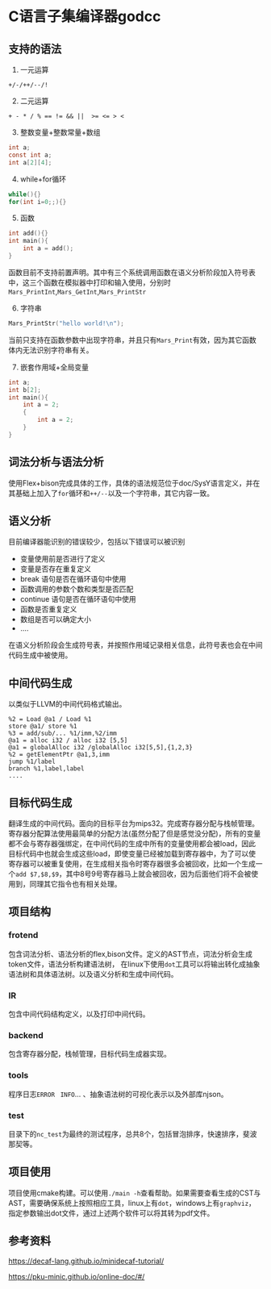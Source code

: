 # C语言子集编译器godcc

## 支持的语法

1. 一元运算

```
+/-/++/--/!
```

2. 二元运算

```
+ - * / % == != && ||  >= <= > <
```

3. 整数变量+整数常量+数组

```c
int a;
const int a;
int a[2][4];
```

4. while+for循环

```c
while(){}
for(int i=0;;){}
```

5. 函数

```c
int add(){}
int main(){
	int a = add();
}
```

函数目前不支持前置声明。其中有三个系统调用函数在语义分析阶段加入符号表中，这三个函数在模拟器中打印和输入使用，分别时`Mars_PrintInt`,`Mars_GetInt`,`Mars_PrintStr`

6. 字符串

```c
Mars_PrintStr("hello world!\n");
```

当前只支持在函数参数中出现字符串，并且只有`Mars_Print`有效，因为其它函数体内无法识别字符串有关。

7. 嵌套作用域+全局变量

```c
int a;
int b[2];
int main(){
	int a = 2;
	{
		int a = 2;
	}
}
```



## 词法分析与语法分析

使用Flex+bison完成具体的工作，具体的语法规范位于doc/SysY语言定义，并在其基础上加入了`for`循环和`++/--`以及一个字符串，其它内容一致。

## 语义分析

目前编译器能识别的错误较少，包括以下错误可以被识别

- 变量使用前是否进行了定义
- 变量是否存在重复定义
- break 语句是否在循环语句中使用
- 函数调用的参数个数和类型是否匹配
- continue 语句是否在循环语句中使用
- 函数是否重复定义
- 数组是否可以确定大小
- ....

在语义分析阶段会生成符号表，并按照作用域记录相关信息，此符号表也会在中间代码生成中被使用。

## 中间代码生成

以类似于LLVM的中间代码格式输出。

```
%2 = Load @a1 / Load %1
store @a1/ store %1
%3 = add/sub/... %1/imm,%2/imm
@a1 = alloc i32 / alloc i32 [5,5]
@a1 = globalAlloc i32 /globalAlloc i32[5,5],{1,2,3}
%2 = getElementPtr @a1,3,imm
jump %1/label
branch %1,label,label
....
```

## 目标代码生成

翻译生成的中间代码。面向的目标平台为mips32。完成寄存器分配与栈帧管理。寄存器分配算法使用最简单的分配方法(虽然分配了但是感觉没分配)，所有的变量都不会与寄存器强绑定，在中间代码的生成中所有的变量使用都会被load，因此目标代码中也就会生成这些load，即使变量已经被加载到寄存器中，为了可以使寄存器可以被重复使用，在生成相关指令时寄存器很多会被回收，比如一个生成一个`add $7,$8,$9`，其中8号9号寄存器马上就会被回收，因为后面他们将不会被使用到，同理其它指令也有相关处理。

## 项目结构

### frotend

包含词法分析、语法分析的flex,bison文件。定义的AST节点，词法分析会生成token文件，语法分析构建语法树， 在linux下使用`dot`工具可以将输出转化成抽象语法树和具体语法树。以及语义分析和生成中间代码。

### IR

包含中间代码结构定义，以及打印中间代码。

### backend

包含寄存器分配，栈帧管理，目标代码生成器实现。

### tools

程序日志`ERROR ` `INFO`...  、抽象语法树的可视化表示以及外部库njson。

### test

目录下的`nc_test`为最终的测试程序，总共8个，包括冒泡排序，快速排序，斐波那契等。



## 项目使用

项目使用cmake构建。可以使用`./main -h`查看帮助。如果需要查看生成的CST与AST，需要确保系统上按照相应工具，linux上有`dot`，windows上有`graphviz`，指定参数输出dot文件，通过上述两个软件可以将其转为pdf文件。



## 参考资料

https://decaf-lang.github.io/minidecaf-tutorial/

https://pku-minic.github.io/online-doc/#/
